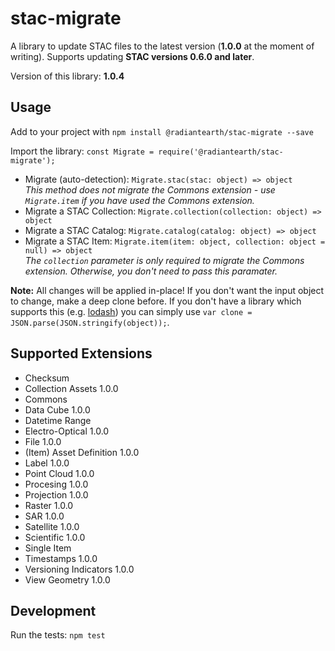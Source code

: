 # stac-migrate

A library to update STAC files to the latest version (**1.0.0** at the moment of writing). Supports updating **STAC versions 0.6.0 and later**.

Version of this library: **1.0.4**

## Usage

Add to your project with `npm install @radiantearth/stac-migrate --save`

Import the library: `const Migrate = require('@radiantearth/stac-migrate');`

* Migrate (auto-detection): `Migrate.stac(stac: object) => object`<br />
  *This method does not migrate the Commons extension - use `Migrate.item` if you have used the Commons extension.*
* Migrate a STAC Collection: `Migrate.collection(collection: object) => object`
* Migrate a STAC Catalog: `Migrate.catalog(catalog: object) => object`
* Migrate a STAC Item: `Migrate.item(item: object, collection: object = null) => object`<br />
  *The `collection` parameter is only required to migrate the Commons extension. Otherwise, you don't need to pass this paramater.*

**Note:** All changes will be applied in-place! If you don't want the input object to change, make a deep clone before. If you don't have a library which supports this (e.g. [lodash](https://lodash.com/docs/4.17.15#cloneDeep)) you can simply use `var clone = JSON.parse(JSON.stringify(object));`.

##  Supported Extensions

* Checksum
* Collection Assets 1.0.0
* Commons
* Data Cube 1.0.0
* Datetime Range
* Electro-Optical 1.0.0
* File 1.0.0
* (Item) Asset Definition 1.0.0
* Label 1.0.0
* Point Cloud 1.0.0
* Procesing 1.0.0
* Projection 1.0.0
* Raster 1.0.0
* SAR 1.0.0
* Satellite 1.0.0
* Scientific 1.0.0
* Single Item
* Timestamps 1.0.0
* Versioning Indicators 1.0.0
* View Geometry 1.0.0

## Development

Run the tests: `npm test`